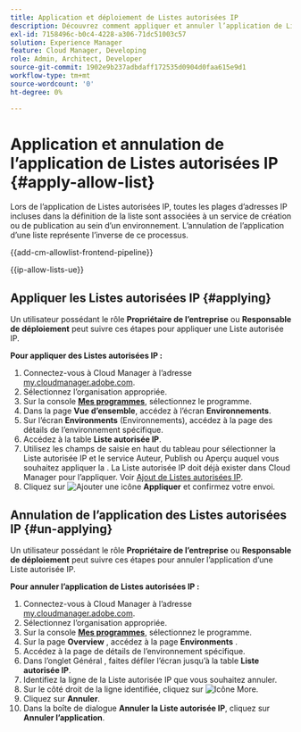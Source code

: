 ```yaml
---
title: Application et déploiement de Listes autorisées IP
description: Découvrez comment appliquer et annuler l’application de Listes autorisées IP à des environnements Cloud Manager.
exl-id: 7158496c-b0c4-4228-a306-71dc51003c57
solution: Experience Manager
feature: Cloud Manager, Developing
role: Admin, Architect, Developer
source-git-commit: 1902e9b237adbdaff172535d0904d0faa615e9d1
workflow-type: tm+mt
source-wordcount: '0'
ht-degree: 0%

---
```



# Application et annulation de l’application de Listes autorisées IP {#apply-allow-list}

Lors de l’application de Listes autorisées IP, toutes les plages d’adresses IP incluses dans la définition de la liste sont associées à un service de création ou de publication au sein d’un environnement. L’annulation de l’application d’une liste représente l’inverse de ce processus.

{{add-cm-allowlist-frontend-pipeline}}

{{ip-allow-lists-ue}}

## Appliquer les Listes autorisées IP {#applying}

Un utilisateur possédant le rôle **Propriétaire de l’entreprise** ou **Responsable de déploiement** peut suivre ces étapes pour appliquer une Liste autorisée IP.

**Pour appliquer des Listes autorisées IP :**

1. Connectez-vous à Cloud Manager à l’adresse [my.cloudmanager.adobe.com](https://my.cloudmanager.adobe.com/).
1. Sélectionnez l’organisation appropriée.
1. Sur la console **[Mes programmes](/help/implementing/cloud-manager/navigation.md#my-programs)**, sélectionnez le programme.
1. Dans la page **Vue d’ensemble**, accédez à l’écran **Environnements**.
1. Sur l’écran **Environments** (Environnements), accédez à la page des détails de l’environnement spécifique.
1. Accédez à la table **Liste autorisée IP**.
1. Utilisez les champs de saisie en haut du tableau pour sélectionner la Liste autorisée IP et le service Auteur, Publish ou Aperçu auquel vous souhaitez appliquer la .
La Liste autorisée IP doit déjà exister dans Cloud Manager pour l’appliquer. Voir [Ajout de Listes autorisées IP](/help/implementing/cloud-manager/ip-allow-lists/add-ip-allow-lists.md).
1. Cliquez sur ![Ajouter une icône](https://spectrum.adobe.com/static/icons/workflow_18/Smock_Add_18_N.svg) **Appliquer** et confirmez votre envoi.

## Annulation de l’application des Listes autorisées IP {#un-applying}

Un utilisateur possédant le rôle **Propriétaire de l’entreprise** ou **Responsable de déploiement** peut suivre ces étapes pour annuler l’application d’une Liste autorisée IP.

**Pour annuler l’application de Listes autorisées IP :**

1. Connectez-vous à Cloud Manager à l’adresse [my.cloudmanager.adobe.com](https://my.cloudmanager.adobe.com/).
1. Sélectionnez l’organisation appropriée.
1. Sur la console **[Mes programmes](/help/implementing/cloud-manager/navigation.md#my-programs)**, sélectionnez le programme.
1. Sur la page **Overview** , accédez à la page **Environments** .
1. Accédez à la page de détails de l’environnement spécifique.
1. Dans l’onglet Général , faites défiler l’écran jusqu’à la table **Liste autorisée IP**.
1. Identifiez la ligne de la Liste autorisée IP que vous souhaitez annuler.
1. Sur le côté droit de la ligne identifiée, cliquez sur ![Icône More](https://spectrum.adobe.com/static/icons/workflow_18/Smock_More_18_N.svg).
1. Cliquez sur **Annuler**.
1. Dans la boîte de dialogue **Annuler la Liste autorisée IP**, cliquez sur **Annuler l’application**.
